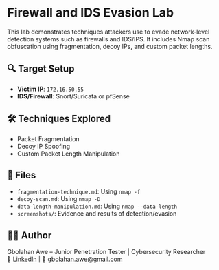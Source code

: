 # Firewall and IDS Evasion Lab

This lab demonstrates techniques attackers use to evade network-level detection systems such as firewalls and IDS/IPS. It includes Nmap scan obfuscation using fragmentation, decoy IPs, and custom packet lengths.

## 🔍 Target Setup

- **Victim IP**: `172.16.50.55`
- **IDS/Firewall**: Snort/Suricata or pfSense

## 🛠 Techniques Explored

- Packet Fragmentation
- Decoy IP Spoofing
- Custom Packet Length Manipulation

## 📂 Files

- `fragmentation-technique.md`: Using `nmap -f`
- `decoy-scan.md`: Using `nmap -D`
- `data-length-manipulation.md`: Using `nmap --data-length`
- `screenshots/`: Evidence and results of detection/evasion

## 👨‍💻 Author

Gbolahan Awe – Junior Penetration Tester | Cybersecurity Researcher  
🔗 [LinkedIn](https://www.linkedin.com/in/gbolahan-awe) | 📧 gbolahan.awe@gmail.com

